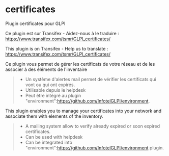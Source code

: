 # certificates
Plugin certificates pour GLPI

Ce plugin est sur Transifex - Aidez-nous à le traduire :
https://www.transifex.com/tsmr/GLPI_certificates/

This plugin is on Transifex - Help us to translate :
https://www.transifex.com/tsmr/GLPI_certificates/

Ce plugin vous permet de gérer les certificats de votre réseau et de les associer à des éléments de l'inventaire
> * Un système d'alertes mail permet de vérifier les certificats qui vont ou qui ont expirés.
> * Utilisable depuis le helpdesk
> * Peut être intégré au plugin "environment":https://github.com/InfotelGLPI/environment.


This plugin enables you to manage your certificates into your network and associate them with elements of the inventory.
> * A mailing system allow to verify already expired or soon expired certificates.
> * Can be used with helpdesk
> * Can be integrated into "environment":https://github.com/InfotelGLPI/environment plugin.
